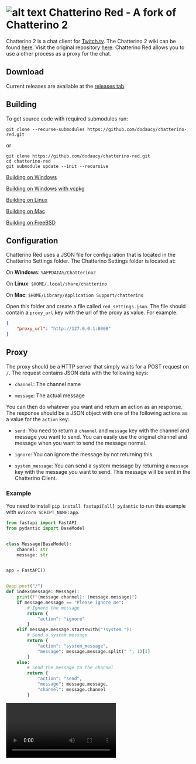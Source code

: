 ![alt text](https://fourtf.com/img/chatterino-icon-64.png)
Chatterino Red - A fork of Chatterino 2
============

Chatterino 2 is a chat client for [Twitch.tv](https://twitch.tv).
The Chatterino 2 wiki can be found [here](https://wiki.chatterino.com). Visit the original repository [here](https://github.com/Chatterino/chatterino2).
 Chatterino Red allows you to use a other process as a proxy for the chat.

## Download

Current releases are available at the [releases tab](https://github.com/dodaucy/chatterino-red/releases).

## Building

To get source code with required submodules run:

```
git clone --recurse-submodules https://github.com/dodaucy/chatterino-red.git
```

or

```
git clone https://github.com/dodaucy/chatterino-red.git
cd chatterino-red
git submodule update --init --recursive
```

[Building on Windows](../master/BUILDING_ON_WINDOWS.md)

[Building on Windows with vcpkg](../master/BUILDING_ON_WINDOWS_WITH_VCPKG.md)

[Building on Linux](../master/BUILDING_ON_LINUX.md)

[Building on Mac](../master/BUILDING_ON_MAC.md)

[Building on FreeBSD](../master/BUILDING_ON_FREEBSD.md)

## Configuration

Chatterino Red uses a JSON file for configuration that is located in the Chatterino Settings folder. The Chatterino Settings folder is located at:

On **Windows**: `%APPDATA%/Chatterino2`

On **Linux**: `$HOME/.local/share/chatterino`

On **Mac**: `$HOME/Library/Application Support/chatterino`

Open this folder and create a file called `red_settings.json`. The file should contain a `proxy_url` key with the url of the proxy as value. For example:

```json
{
    "proxy_url": "http://127.0.0.1:8000"
}
```

## Proxy

The proxy should be a HTTP server that simply waits for a POST request on `/`. The request contains JSON data with the following keys:

- `channel`: The channel name

- `message`: The actual message

You can then do whatever you want and return an action as an response. The response should be a JSON object with one of the following actions as a value for the `action` key:

- `send`: You need to return a `channel` and `message` key with the channel and message you want to send. You can easily use the original channel and message when you want to send the message normal.

- `ignore`: You can ignore the message by not returning this.

- `system_message`: You can send a system message by returning a `message` key with the message you want to send. This message will be sent in the Chatterino Client.

### Example

You need to install `pip install fastapi[all] pydantic` to run this example with `uvicorn SCRIPT_NAME:app`.

```python
from fastapi import FastAPI
from pydantic import BaseModel


class Message(BaseModel):
    channel: str
    message: str


app = FastAPI()


@app.post("/")
def index(message: Message):
    print(f"{message.channel}: {message.message}")
    if message.message == "Please ignore me":
        # Ignore the message
        return {
            "action": "ignore"
        }
    elif message.message.startswith("!system "):
        # Send a system message
        return {
            "action": "system_message",
            "message": message.message.split(" ", 1)[1]
        }
    else:
        # Send the message to the channel
        return {
            "action": "send",
            "message": message.message,
            "channel": message.channel
        }
```

<video controls>
  <source src="example.mp4" type="video/mp4">
</video>

